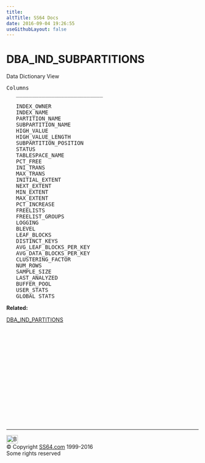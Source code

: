 ```yaml
---
title:
altTitle: SS64 Docs
date: 2016-09-04 19:26:55
useGithubLayout: false
---
```

<!-- #BeginLibraryItem "/Library/head_orad.lbi" --><!-- #EndLibraryItem --><h1>DBA_IND_SUBPARTITIONS </h1><p> Data Dictionary View </p> 
 
<pre>Columns
   ___________________________
 
   INDEX_OWNER
   INDEX_NAME
   PARTITION_NAME
   SUBPARTITION_NAME
   HIGH_VALUE
   HIGH_VALUE_LENGTH
   SUBPARTITION_POSITION
   STATUS
   TABLESPACE_NAME
   PCT_FREE
   INI_TRANS
   MAX_TRANS
   INITIAL_EXTENT
   NEXT_EXTENT
   MIN_EXTENT
   MAX_EXTENT
   PCT_INCREASE
   FREELISTS
   FREELIST_GROUPS
   LOGGING
   BLEVEL
   LEAF_BLOCKS
   DISTINCT_KEYS
   AVG_LEAF_BLOCKS_PER_KEY
   AVG_DATA_BLOCKS_PER_KEY
   CLUSTERING_FACTOR
   NUM_ROWS
   SAMPLE_SIZE
   LAST_ANALYZED
   BUFFER_POOL
   USER_STATS
   GLOBAL_STATS</pre>
<p><b>Related:</b></p>
<p><a href="DBA_IND_PARTITIONS.html">DBA_IND_PARTITIONS</a></p><!-- #BeginLibraryItem "/Library/foot_orad.lbi" --><p>
<!-- oracle-footer -->
<ins class="adsbygoogle" style="display:inline-block;width:300px;height:250px" data-ad-client="ca-pub-6140977852749469" data-ad-slot="4275490898"></ins>
<script>
(adsbygoogle = window.adsbygoogle || []).push({});
</script></p>
<hr>
<div id="bl" class="footer"><a href="DBA_IND_SUBPARTITIONS.html#"><img src="../images/top.png" width="30" height="22" alt="Back to the Top"></a></div>
<div id="br" class="footer, tagline">© Copyright <a href="http://ss64.com/">SS64.com</a> 1999-2016<br>
Some rights reserved</div>
<!-- #EndLibraryItem -->

